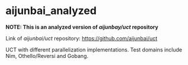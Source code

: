 # aijunbai_analyzed

**NOTE: This is an analyzed version of *aijunbay/uct* repository**

Link of *aijunbai/uct* repository: https://github.com/aijunbai/uct

UCT with different parallelization implementations.
Test domains include Nim, Othello/Reversi and Gobang.

